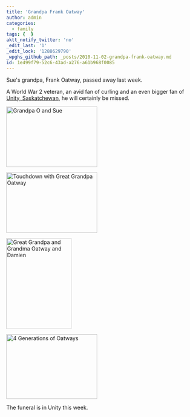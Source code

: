 ```yaml
---
title: 'Grandpa Frank Oatway'
author: admin
categories:
  - family
tags: {  }
aktt_notify_twitter: 'no'
_edit_last: '1'
_edit_lock: '1288629790'
_wpghs_github_path: _posts/2010-11-02-grandpa-frank-oatway.md
id: 1e499f79-52c6-43ad-a276-a61b968f0085
---
```

<p>Sue's grandpa, Frank Oatway, passed away last week.</p>
<p>A World War 2 veteran, an avid fan of curling and an even bigger fan of <a href="http://maps.google.com/maps?f=q&source=s_q&hl=en&geocode=&q=Unity,+Saskatchewan,+Canada&sll=37.0625,-95.677068&sspn=38.144864,79.716797&ie=UTF8&hq=&hnear=Unity,+Division+No.+13,+Saskatchewan,+Canada&z=14">Unity, Saskatchewan</a>, he will certainly be missed.</p>
<p><a href="http://www.flickr.com/photos/lemon/4213374591/" title="Grandpa O and Sue by iChris, on Flickr"><img src="http://farm5.static.flickr.com/4054/4213374591_5be8b19977_m.jpg" width="240" height="160" alt="Grandpa O and Sue"  class="aligncenter"/></a></p>
<p><a href="http://www.flickr.com/photos/lemon/2828861607/" title="Touchdown with Great Grandpa Oatway by iChris, on Flickr"><img src="http://farm4.static.flickr.com/3030/2828861607_b447d0e0e8_m.jpg" width="240" height="160" alt="Touchdown with Great Grandpa Oatway" class="aligncenter"/></a></p>
<p><a href="http://www.flickr.com/photos/lemon/1030990752/" title="Great Grandpa and Grandma Oatway and Damien by iChris, on Flickr"><img src="http://farm2.static.flickr.com/1230/1030990752_610a37e34c_m.jpg" width="172" height="240" alt="Great Grandpa and Grandma Oatway and Damien"  class="aligncenter"/></a></p>
<p><a href="http://www.flickr.com/photos/lemon/1031013598/" title="4 Generations of Oatways by iChris, on Flickr"><img src="http://farm2.static.flickr.com/1193/1031013598_37d48b8dc5_m.jpg" width="240" height="171" alt="4 Generations of Oatways"  class="aligncenter"/></a></p>
<p>The funeral is in Unity this week.</p>
